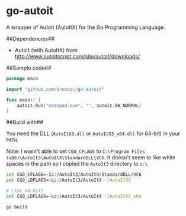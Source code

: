 go-autoit
=========

A wrapper of AutoIt (AutoItX) for the Go Programming Language.

##Dependencies##
- AutoIt (with AutoItX) from http://www.autoitscript.com/site/autoit/downloads/

##Sample code##
```go
package main

import "github.com/brunoqc/go-autoit"

func main() {
	autoit.Run("notepad.exe", "", autoit.SW_NORMAL)
}

```

##Build with##

You need the DLL (`AutoItX3.dll` or `AutoItX3_x64.dll` for 64-bit) in your `PATH`.

Note: I wasn't able to set `CGO_CFLAGS` to `C:\Program Files (x86)\AutoIt3\AutoItX\StandardDLL\VC6`. It doesn't seem to like white spaces in the path so I copied the `AutoIt3` directory to `c:\`

```bash
set CGO_CFLAGS=-Ic:/AutoIt3/AutoItX/StandardDLL/VC6
set CGO_LDFLAGS=-Lc:/AutoIt3/AutoItX -lAutoItX3

# (for 64-bit)
set CGO_LDFLAGS=-Lc:/AutoIt3/AutoItX -lAutoItX3_x64

go build
```
